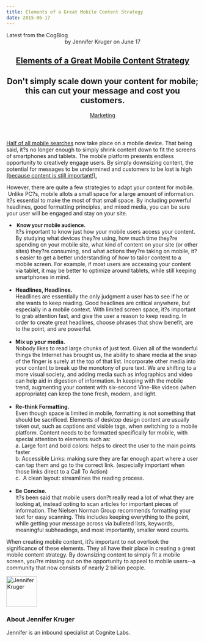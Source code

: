 ```yaml
---
title: Elements of a Great Mobile Content Strategy
date: 2015-06-17
---
```

<article itemscope itemtype="http://schema.org/Blog"> 
<div class="container outside"> 
 <div class="featured-post" style="background-image: url(&quot;//cdn2.hubspot.net/hubfs/440551/ux-787980_1280-2.jpg?t=1441046336424&quot;);"> 
  <div class="overlay"></div> 
  <div class="row-fluid"> 
   <span class="latest-post"> Latest from <span id="title" itemprop="name">the CogBlog</span> </span> 
  </div> 
  <header class="featured-header"> 
   <div class="row-fluid"> 
    <div class="span2"></div> 
    <div class="span8"> 
     <div class="row-fluid"> 
      <div class="span12 author">
        by 
       <span class="author-name" itemprop="author"><a class="author-link" href="http://www.cognitelabs.com/blog/author/jennifer-kruger" itemprop="url"></a> <span itemprop="name">Jennifer Kruger</span></span> on 
       <span class="publish-date" itemprop="datePublished"> June 17</span> 
      </div> 
     </div> 
     <hgroup class="row-fluid"> 
      <h1 class="latest-title" itemprop="headline"> <a href="../../../../com/cognitelabs/www/blog/elements-of-a-great-mobile-content-strategy.html" itemprop="url"> <span id="hs_cos_wrapper_name" class="hs_cos_wrapper hs_cos_wrapper_meta_field hs_cos_wrapper_type_text" style="" data-hs-cos-general-type="meta_field" data-hs-cos-type="text">Elements of a Great Mobile Content Strategy</span> </a> </h1> 
      <h2 class="post-synopsis" itemprop="alternativeHeadline"> <span id="hs_cos_wrapper_post_synopsis" class="hs_cos_wrapper hs_cos_wrapper_widget hs_cos_wrapper_type_text" style="" data-hs-cos-general-type="widget" data-hs-cos-type="text">Don't simply scale down your content for mobile; this can cut your message and cost you customers.</span> </h2> 
     </hgroup> 
     <div class="row-fluid"> 
      <span class="tags" itemprop="keywords"> <a href="http://www.cognitelabs.com/blog/topic/marketing" class="topic-tag">Marketing</a> </span> 
     </div> 
    </div> 
   </div> 
  </header> 
 </div> 
</div> 
<section class="blog-section" itemscope itemtype="http://schema.org/Blog"> 
 <div class="blog-post-wrapper cell-wrapper"> 
  <header class="section post-header"> 
  </header> 
  <div class="section post-body"> 
   <section itemprop="text"> 
    <span id="hs_cos_wrapper_post_body" class="hs_cos_wrapper hs_cos_wrapper_meta_field hs_cos_wrapper_type_rich_text" style="" data-hs-cos-general-type="meta_field" data-hs-cos-type="rich_text"><p dir="ltr"><a href="../../../../com/cognitelabs/www/blog/why-is-mobile-optimization-so-important-5-surprising-statistics.html"><span>Half of all mobile searches</span></a><span> now take place on a mobile device. That being said, it?s no longer enough to simply shrink content down to fit the screens of smartphones and tablets. The mobile platform presents endless opportunity to creatively engage users. By simply downsizing content, the potential for messages to be undermined and customers to be lost is high </span><a href="../../../../com/cognitelabs/www/blog/get-publishing-get-a-content-strategy.html"><span>(because content is still important!).</span></a></p> 
     <!--more--> <p dir="ltr"><span>However, there are quite a few strategies to adapt your content for mobile. &nbsp;Unlike PC?s, mobile allots a small space for a large amount of information. It?s essential to make the most of that small space. By including powerful headlines, good formatting principles, and mixed media, you can be sure your user will be engaged and stay on your site.</span></p> 
     <ul> 
      <li dir="ltr"><strong><span style="font-size: 13px;">&nbsp;</span></strong><span style="font-size: 13px;"><strong>Know your mobile audience.</strong><br></span>It?s important to know just how your mobile users access your content. By studying what devices they?re using, how much time they?re spending on your mobile site, what kind of content on your site (or other sites) they?re consuming, and what actions they?re taking on mobile, it?s easier to get a better understanding of how to tailor content to a mobile screen. For example, if most users are accessing your content via tablet, it may be better to optimize around tablets, while still keeping smartphones in mind.<br><br></li> 
      <li dir="ltr"><strong>Headlines, Headlines.</strong><br>Headlines are essentially the only judgment a user has to see if he or she wants to keep reading. Good headlines are critical anywhere, but especially in a mobile context. With limited screen space, it?s important to grab attention fast, and give the user a reason to keep reading. In order to create great headlines, choose phrases that show benefit, are to the point, and are powerful.<br><br></li> 
      <li dir="ltr"><strong>Mix up your media.</strong><br>Nobody likes to read large chunks of just text. Given all of the wonderful things the Internet has brought us, the ability to share media at the snap of the finger is surely at the top of that list. Incorporate other media into your content to break up the monotony of pure text. We are shifting to a more visual society, and adding media such as infographics and video can help aid in digestion of information. In keeping with the mobile trend, augmenting your content with six-second Vine-like videos (when appropriate) can keep the tone fresh, modern, and light.<br><br></li> 
      <li dir="ltr" style="text-align: left;"><strong>Re-think Formatting.</strong><br>Even though space is limited in mobile, formatting is not something that should be sacrificed. Elements of desktop design content are usually taken out, such as captions and visible tags, when switching to a mobile platform. Content needs to be formatted specifically for mobile, with special attention to elements such as:<br>a.&nbsp;Large font and bold colors: helps to direct the user to the main points faster<br>b.&nbsp;Accessible Links: making sure they are far enough apart where a user can tap them and go to the correct link. (especially important when those links direct to a Call To Action)<strong id="docs-internal-guid-e8af6e95-fd9e-8454-d851-e4687ed0328f"><span><br></span></strong>c.&nbsp;<span id="docs-internal-guid-e8af6e95-fd9e-e6c1-6053-08831894cadb"><span> </span><span>A clean layout: streamlines the reading process.<br><br></span></span></li> 
      <li dir="ltr"><strong>Be Concise.</strong><br>It?s been said that mobile users don?t really read a lot of what they are looking at, instead opting to scan articles for important pieces of information. The Nielsen Norman Group recommends formatting your text for easy scanning. This includes keeping everything to the point, while getting your message across via bulleted lists, keywords, meaningful subheadings, and most importantly, smaller word counts.</li> 
     </ul> <p dir="ltr"><span>When creating mobile content, it?s important to not overlook the significance of these elements. They all have their place in creating a great mobile content strategy. By downsizing content to simply fit a mobile screen, you?re missing out on the opportunity to appeal to mobile users--a community that now consists of nearly 2 billion people.</span></p></span> 
   </section> 
   <span id="hs_cos_wrapper_blog_social_sharing" class="hs_cos_wrapper hs_cos_wrapper_widget hs_cos_wrapper_type_blog_social_sharing" style="" data-hs-cos-general-type="widget" data-hs-cos-type="blog_social_sharing"> 
    <div class="hs-blog-social-share"> 
     <ul class="hs-blog-social-share-list"> 
     </ul> 
    </div> </span> 
   <div id="author-bio" itemscope itemtype="http://schema.org/Person"> 
    <img width="80" height="80" class="avatar avatar-80 photo" src="http://cdn2.hubspot.net/hub/440551/hubfs/photo_9-584156-edited.jpg?t=1441046336424&amp;width=80&amp;height=80" alt="Jennifer Kruger"> 
    <div id="author-info"> 
     <h3>About <span itemprop="givenName">Jennifer Kruger<span></span></span></h3> Jennifer is an inbound specialist at Cognite Labs. 
    </div> 
    <div class="clear"></div> 
   </div> 
  </div> 
 </div> 
</section> 
</article>